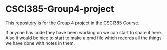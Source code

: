 # CSCI385-Group4-project
This repository is for the Group 4 project in the CSCI385 Course.

If anyone has code they have been working on we can start to share it here. Also it would be nice to start to make a qmd file which records all the things we have done with notes in them.
